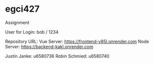 # egci427
Assignment

User for Login: bob / 1234

Repository URL:
Vue Server: https://frontend-v85l.onrender.com
Node Server: https://backend-kakl.onrender.com

Justin Janke: u6580736 
Robin Schmied: u6580740
